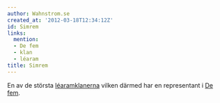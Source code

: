 ```yaml
---
author: Wahnstrom.se
created_at: '2012-03-18T12:34:12Z'
id: Simrem
links:
  mention:
  - De fem
  - klan
  - léaram
title: Simrem
---
```


En av de största [léaram][][klanerna] vilken därmed har en representant i [De fem].

  [léaram]: léaram
  [klanerna]: klan
  [De fem]: De_fem